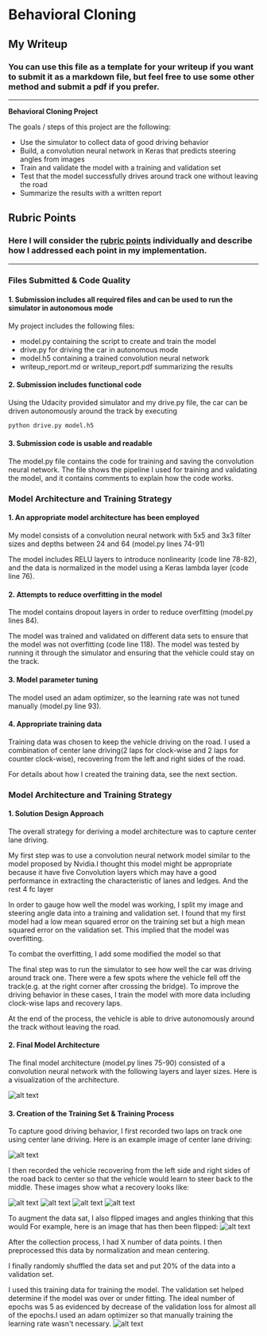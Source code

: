 # **Behavioral Cloning** 

## My Writeup 

### You can use this file as a template for your writeup if you want to submit it as a markdown file, but feel free to use some other method and submit a pdf if you prefer.

---

**Behavioral Cloning Project**

The goals / steps of this project are the following:
* Use the simulator to collect data of good driving behavior
* Build, a convolution neural network in Keras that predicts steering angles from images
* Train and validate the model with a training and validation set
* Test that the model successfully drives around track one without leaving the road
* Summarize the results with a written report


[//]: # (Image References)

[image1]: ./examples/model.png "Model Visualization"
[image2]: ./examples/center.jpg "Center lane driving"
[image3]: ./examples/r2c0.jpg "Recovery Image(Right to Center 1/2)"
[image4]: ./examples/r2c1.jpg "Recovery Image(Right to Center 2/2)"
[image5]: ./examples/l2c0.jpg "Recovery Image(Left to Center 1/2)"
[image6]: ./examples/l2c1.jpg "Normal Image(Left to Center 2/2)"
[image7]: ./examples/flipped.png "Flipped Image"
[image8]: ./examples/figure_epoch5.png "Loss for epochs"

## Rubric Points
### Here I will consider the [rubric points](https://review.udacity.com/#!/rubrics/432/view) individually and describe how I addressed each point in my implementation.  

---
### Files Submitted & Code Quality

#### 1. Submission includes all required files and can be used to run the simulator in autonomous mode

My project includes the following files:
* model.py containing the script to create and train the model
* drive.py for driving the car in autonomous mode
* model.h5 containing a trained convolution neural network 
* writeup_report.md or writeup_report.pdf summarizing the results

#### 2. Submission includes functional code
Using the Udacity provided simulator and my drive.py file, the car can be driven autonomously around the track by executing 
```sh
python drive.py model.h5
```

#### 3. Submission code is usable and readable

The model.py file contains the code for training and saving the convolution neural network. The file shows the pipeline I used for training and validating the model, and it contains comments to explain how the code works.

### Model Architecture and Training Strategy

#### 1. An appropriate model architecture has been employed

My model consists of a convolution neural network with 5x5 and 3x3 filter sizes and depths between 24 and 64 (model.py lines 74-91) 

The model includes RELU layers to introduce nonlinearity (code line 78-82), and the data is normalized in the model using a Keras lambda layer (code line 76). 

#### 2. Attempts to reduce overfitting in the model

The model contains dropout layers in order to reduce overfitting (model.py lines 84). 

The model was trained and validated on different data sets to ensure that the model was not overfitting (code line 118). The model was tested by running it through the simulator and ensuring that the vehicle could stay on the track.

#### 3. Model parameter tuning

The model used an adam optimizer, so the learning rate was not tuned manually (model.py line 93).

#### 4. Appropriate training data

Training data was chosen to keep the vehicle driving on the road. I used a combination of center lane driving(2 laps for clock-wise and 2 laps for counter clock-wise), recovering from the left and right sides of the road.

For details about how I created the training data, see the next section. 

### Model Architecture and Training Strategy

#### 1. Solution Design Approach

The overall strategy for deriving a model architecture was to capture center lane driving.

My first step was to use a convolution neural network model similar to the model proposed by Nvidia.I thought this model might be appropriate because it have five Convolution layers which may have a good performance in extracting the characteristic of lanes and ledges. And the rest 4 fc layer  

In order to gauge how well the model was working, I split my image and steering angle data into a training and validation set. I found that my first model had a low mean squared error on the training set but a high mean squared error on the validation set. This implied that the model was overfitting. 

To combat the overfitting, I add some modified the model so that 

The final step was to run the simulator to see how well the car was driving around track one. There were a few spots where the vehicle fell off the track(e.g. at the right corner after crossing the bridge). To improve the driving behavior in these cases, I train the model with more data including clock-wise laps and recovery laps.

At the end of the process, the vehicle is able to drive autonomously around the track without leaving the road.

#### 2. Final Model Architecture

The final model architecture (model.py lines 75-90) consisted of a convolution neural network with the following layers and layer sizes.
Here is a visualization of the architecture.

![alt text][image1]

#### 3. Creation of the Training Set & Training Process

To capture good driving behavior, I first recorded two laps on track one using center lane driving. Here is an example image of center lane driving:

![alt text][image2]

I then recorded the vehicle recovering from the left side and right sides of the road back to center so that the vehicle would learn to steer back to the middle. These images show what a recovery looks like:

![alt text][image3]
![alt text][image4]
![alt text][image5]
![alt text][image6]

To augment the data sat, I also flipped images and angles thinking that this would  For example, here is an image that has then been flipped:
![alt text][image7]

After the collection process, I had X number of data points. I then preprocessed this data by normalization and mean centering.

I finally randomly shuffled the data set and put 20% of the data into a validation set. 

I used this training data for training the model. The validation set helped determine if the model was over or under fitting. The ideal number of epochs was 5 as evidenced by decrease of the validation loss for almost all of the epochs.I used an adam optimizer so that manually training the learning rate wasn't necessary.
![alt text][image8]

